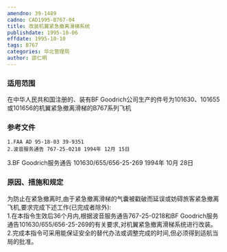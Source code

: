 ```yaml
---
amendno: 39-1489  
cadno: CAD1995-B767-04  
title: 改装机翼紧急撤离滑梯系统  
publishdate: 1995-10-06  
effdate: 1995-10-10  
tags: B767  
categories: 华北管理局  
author: 邵仁明  
---
```

  
### 适用范围  
在中华人民共和国注册的、装有BF Goodrich公司生产的件号为101630、101655或101656的机翼紧急撤离滑梯的B767系列飞机  
  
<!--more-->  
### 参考文件  
    1.FAA AD 95-18-03 39-9351  
    2.波音服务通告 767-25-0218 1994年 12月 15日  
 3.BF Goodrich服务通告 101630/655/656-25-269  1994年 10月 28日  
  
### 原因、措施和规定  
为防止在紧急撤离时,由于紧急撤离滑梯的气囊被戳破而延误或妨碍旅客紧急撤离飞机,要求完成下述工作(已完成者除外):  
    1.在本指令生效后36个月内,根据波音服务通告767-25-0218和BF Goodrich服务通告101630/655/656-25-269的有关要求,对机翼紧急撤离滑梯系统进行改装。  
    2.完成本指令可采用能保证安全的替代办法或调整完成的时间,但必须得到适航当局的批准。  
  
